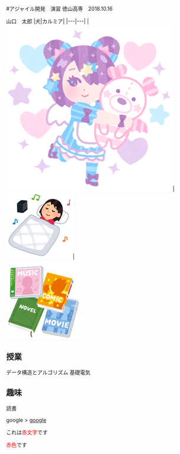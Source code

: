 #アジャイル開発　演習
  徳山高専　2018.10.16
  
山口　太郎
|犬|カルミア|
|---|---|
|![](aa.png)|![](bb.png)|

<img src="cc.png" alt="CC" title="CC"
width="200" height="200" />

## 授業
  データ構造とアルゴリズム
  基礎電気
## 趣味
  読書

google >
[google](https://www.google.com/)

これは<span style="color: red; ">赤文字</span>です

<font color="Red">赤色</font>です
